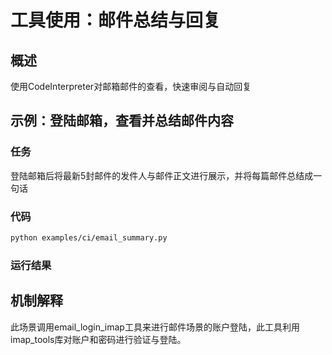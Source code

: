 # 工具使用：邮件总结与回复

## 概述

使用CodeInterpreter对邮箱邮件的查看，快速审阅与自动回复

## 示例：登陆邮箱，查看并总结邮件内容

### 任务

登陆邮箱后将最新5封邮件的发件人与邮件正文进行展示，并将每篇邮件总结成一句话

### 代码

```bash
python examples/ci/email_summary.py
```

### 运行结果

## 机制解释

此场景调用email_login_imap工具来进行邮件场景的账户登陆，此工具利用imap_tools库对账户和密码进行验证与登陆。
